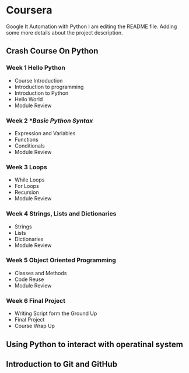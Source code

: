 # Coursera
Google It Automation with Python 
I am editing the README file. Adding some more details about the project description.

## Crash Course On Python

### Week 1 **Hello Python**

* Course Introduction
* Introduction to programming
* Introduction to Python
* Hello World
* Module Review

### Week 2 **Basic Python Syntax*

* Expression and Variables
* Functions
* Conditionals
* Module Review

### Week 3 **Loops**

* While Loops
* For Loops
* Recursion
* Module Review

### Week 4 **Strings, Lists and Dictionaries**

* Strings
* Lists
* Dictionaries
* Module Review

### Week 5 **Object Oriented Programming**

* Classes and Methods
* Code Reuse
* Module Review

### Week 6 **Final Project**

* Writing Script form the Ground Up
* Final Project
* Course Wrap Up

## Using Python to interact with operatinal system

## Introduction to Git and GitHub







